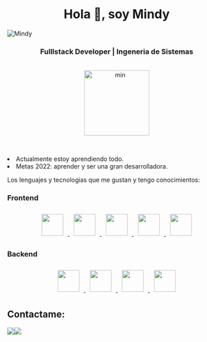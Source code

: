 

<h1 align="center">Hola 👋, soy Mindy</h1>

![Mindy](https://user-images.githubusercontent.com/85201763/200215016-e58852e9-4fac-495f-bc2f-c7aad931e5f1.png)

<h3 align="center">Fulllstack Developer | Ingeneria de Sistemas</h3>
<br/>
<div align="center" ><img   width="150" alt="min" src="https://user-images.githubusercontent.com/85201763/200220801-391c996c-9195-4ef6-990a-c10951ce4dcb.png" ></div>
<p><br/><li> Actualmente estoy aprendiendo todo. </li> <li> Metas 2022: aprender y ser una gran desarrolladora. </li></p>

Los lenguajes y tecnologias que me gustan y tengo conocimientos:

### Frontend 
<div align="center"> <a href="https://en.wikipedia.org/wiki/HTML5" target="_blank"> <img height="50" style="margin: 10px" src="https://cdn.jsdelivr.net/gh/devicons/devicon/icons/html5/html5-original.svg" /> </a> <a href="https://www.w3schools.com/css/" target="_blank"> <img height="50" style="margin: 10px" src="https://cdn.jsdelivr.net/gh/devicons/devicon/icons/css3/css3-original.svg" /> </a> <a href="https://www.javascript.com/" target="_blank"> <img height="50" style="margin: 10px" src="https://cdn.jsdelivr.net/gh/devicons/devicon/icons/javascript/javascript-original.svg" /> </a> <a href="https://reactjs.org/" target="_blank"><img height="50" style="margin: 10px" src="https://cdn.jsdelivr.net/gh/devicons/devicon/icons/react/react-original.svg" /> </a> <a href="https://www.typescriptlang.org/" target="_blank"> <img height="50" style="margin: 10px" src="https://cdn.jsdelivr.net/gh/devicons/devicon/icons/typescript/typescript-original.svg" /> </a>
</div>

### Backend
<div align="center"> <a href="https://www.javascript.com/" target="_blank"> <img height="50" style="margin: 10px" src="https://cdn.jsdelivr.net/gh/devicons/devicon/icons/javascript/javascript-original.svg" /> </a> <a href="https://rubyonrails.org/" target="_blank"> <img height="50" style="margin: 10px" src="https://cdn.jsdelivr.net/gh/devicons/devicon/icons/ruby/ruby-plain-wordmark.svg" /> </a> <a href="https://www.typescriptlang.org/" target="_blank"> <img height="50" style="margin: 10px" src="https://cdn.jsdelivr.net/gh/devicons/devicon/icons/typescript/typescript-original.svg" /> </a> <a href="https://nodejs.org/" target="_blank"> <img height="50" style="margin: 10px" src="https://cdn.jsdelivr.net/gh/devicons/devicon/icons/nodejs/nodejs-original-wordmark.svg"  /> </a>
</div>

## Contactame: 

<div><a href = "mindyleonh@gmail.com"><img src="https://img.shields.io/badge/Gmail-D14836?style=for-the-badge&logo=gmail&logoColor=white" target="_blank"></a><a href="https://www.linkedin.com/in/mindy-leon-9259ba1b2" target="_blank"><img src="https://img.shields.io/badge/-LinkedIn-%230077B5?style=for-the-badge&logo=linkedin&logoColor=white" target="_blank"></a>   </div>

